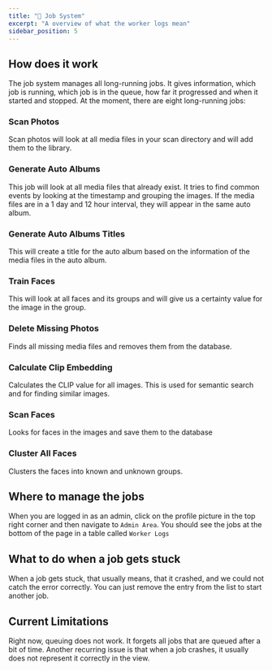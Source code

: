 ```yaml
---
title: "💼 Job System"
excerpt: "A overview of what the worker logs mean"
sidebar_position: 5
---
```


## How does it work

The job system manages all long-running jobs. It gives information, which job is running, which job is in the queue, how far it progressed and when it started and stopped. At the moment, there are eight long-running jobs:

### Scan Photos

Scan photos will look at all media files in your scan directory and will add them to the library.

### Generate Auto Albums

This job will look at all media files that already exist. It tries to find common events by looking at the timestamp and grouping the images. If the media files are in a 1 day and 12 hour interval, they will appear in the same auto album.

### Generate Auto Albums Titles

This will create a title for the auto album based on the information of the media files in the auto album.

### Train Faces

This will look at all faces and its groups and will give us a certainty value for the image in the group.

### Delete Missing Photos

Finds all missing media files and removes them from the database.

### Calculate Clip Embedding

Calculates the CLIP value for all images. This is used for semantic search and for finding similar images.

### Scan Faces

Looks for faces in the images and save them to the database

### Cluster All Faces

Clusters the faces into known and unknown groups.

## Where to manage the jobs

When you are logged in as an admin, click on the profile picture in the top right corner and then navigate to `Admin Area`. You should see the jobs at the bottom of the page in a table called `Worker Logs`

## What to do when a job gets stuck

When a job gets stuck, that usually means, that it crashed, and we could not catch the error correctly. You can just remove the entry from the list to start another job.

## Current Limitations

Right now, queuing does not work. It forgets all jobs that are queued after a bit of time. Another recurring issue is that when a job crashes, it usually does not represent it correctly in the view.
